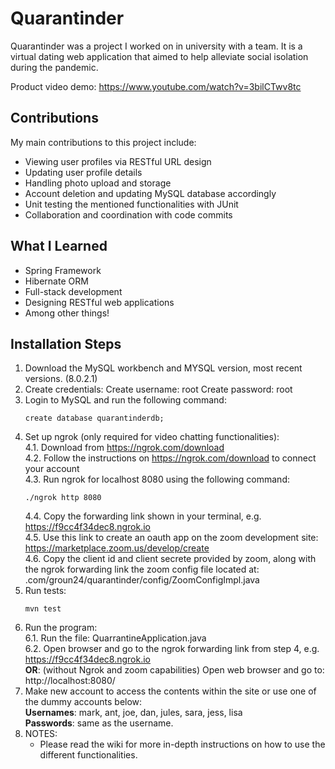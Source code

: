 # Quarantinder
Quarantinder was a project I worked on in university with a team. It is a virtual dating web application that aimed to help alleviate social isolation during the pandemic.

Product video demo: https://www.youtube.com/watch?v=3bilCTwv8tc

## Contributions
My main contributions to this project include:
- Viewing user profiles via RESTful URL design
- Updating user profile details
- Handling photo upload and storage
- Account deletion and updating MySQL database accordingly
- Unit testing the mentioned functionalities with JUnit
- Collaboration and coordination with code commits

## What I Learned
- Spring Framework
- Hibernate ORM
- Full-stack development
- Designing RESTful web applications
- Among other things!

## Installation Steps
1. Download the MySQL workbench and MYSQL version, most recent versions. (8.0.2.1)
2. Create credentials: 
    Create username: root
    Create password: root
3. Login to MySQL and run the following command:  
    ```
    create database quarantinderdb;
    ```
4. Set up ngrok (only required for video chatting functionalities):  
    4.1. Download from https://ngrok.com/download  
    4.2. Follow the instructions on https://ngrok.com/download to connect your account  
    4.3. Run ngrok for localhost 8080 using the following command:  
    ```
    ./ngrok http 8080
    ```
    4.4. Copy the forwarding link shown in your terminal, e.g. https://f9cc4f34dec8.ngrok.io  
    4.5. Use this link to create an oauth app on the zoom development site:  
        https://marketplace.zoom.us/develop/create  
    4.6. Copy the client id and client secrete provided by zoom, along with the ngrok forwarding link the zoom config file located at:  
        .com/groun24/quarantinder/config/ZoomConfigImpl.java  
5. Run tests:  
    ```
    mvn test
    ```
6. Run the program:  
    6.1. Run the file: QuarrantineApplication.java  
    6.2. Open browser and go to the ngrok forwarding link from step 4, e.g. https://f9cc4f34dec8.ngrok.io  
    **OR**:  (without Ngrok and zoom capabilities) Open web browser and go to:  
        http://localhost:8080/
7. Make new account to access the contents within the site or use one of the dummy accounts below:  
    **Usernames**: mark, ant, joe, dan, jules, sara, jess, lisa  
    **Passwords**: same as the username.  
8. NOTES:
    - Please read the wiki for more in-depth instructions on how to use the different functionalities.
